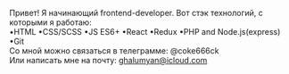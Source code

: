 Привет! Я начинающий frontend-developer. Вот стэк технологий, с которыми я работаю:  
•HTML •CSS/SCSS •JS ES6+ •React •Redux •PHP and Node.js(express) •Git  
Cо мной можно связаться в телеграмме: @coke666ck  
Или написать мне на почту: ghalumyan@icloud.com  	
